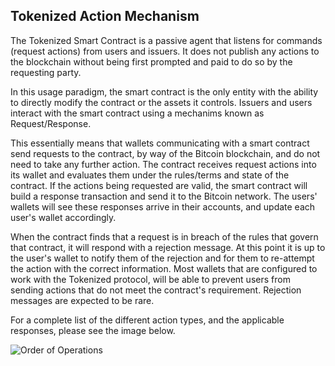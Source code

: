 ## Tokenized Action Mechanism

The Tokenized Smart Contract is a passive agent that listens for commands (request actions) from users and issuers. It does not publish any actions to the blockchain without being first prompted and paid to do so by the requesting party.

In this usage paradigm, the smart contract is the only entity with the ability to directly modify the contract or the assets it controls. Issuers and users interact with the smart contract using a mechanims known as Request/Response.

This essentially means that wallets communicating with a smart contract send requests to the contract, by way of the Bitcoin blockchain, and do not need to take any further action. The contract receives request actions into its wallet and evaluates them under the rules/terms and state of the contract. If the actions being requested are valid, the smart contract will build a response transaction and send it to the Bitcoin network. The users' wallets will see these responses arrive in their accounts, and update each user's wallet accordingly.

When the contract finds that a request is in breach of the rules that govern that contract, it will respond with a rejection message. At this point it is up to the user's wallet to notify them of the rejection and for them to re-attempt the action with the correct information. Most wallets that are configured to work with the Tokenized protocol, will be able to prevent users from sending actions that do not meet the contract's requirement. Rejection messages are expected to be rare.

For a complete list of the different action types, and the applicable responses, please see the image below.

<img src="https://raw.githubusercontent.com/tokenized/docs/master/images/order-of-operations.svg?sanitize=true" alt="Order of Operations">
